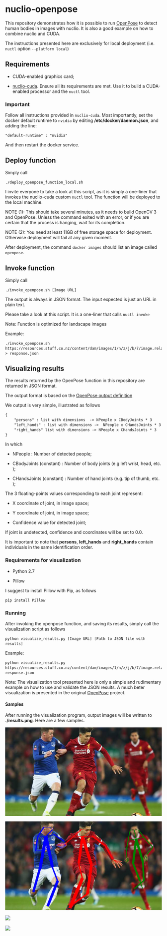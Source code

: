 # nuclio-openpose

This repository demonstrates how it is possible to run [OpenPose](https://github.com/CMU-Perceptual-Computing-Lab/openpose) to detect human bodies in images with nuclio. It is also a good example on how to combine nuclio and CUDA.

The instructions presented here are exclusively for local deployment (i.e. `nuctl` option `--platform local`)

## Requirements

* CUDA-enabled graphics card;

* [nuclio-cuda](https://github.com/marcojrfurtado/nuclio-cuda). Ensure all its requirements are met. Use it to build a CUDA-enabled processor and the `nuctl` tool.

### Important

Follow all instructions provided in `nuclio-cuda`. Most importantly, set the docker default runtime to `nvidia` by editing **/etc/docker/daemon.json**, and adding the line:

```
"default-runtime" : "nvidia"
```

And then restart the docker service.


## Deploy function

Simply call

```
./deploy_openpose_function_local.sh
```

I invite everyone to take a look at this script, as it is simply a one-liner that invokes the nuclio-cuda custom `nuctl` tool. The function will be deployed to the local machine.

NOTE (1): This should take several minutes, as it needs to build OpenCV 3 and OpenPose. Unless the command exited with an error, or if you are certain that the process is hanging, wait for its completion.

NOTE (2): You need at least 11GB of free storage space for deployment. Otherwise deployment will fail at any given moment.

After deployment, the command `docker images` should list an image called `openpose`.

## Invoke function

Simply call

```
./invoke_openpose.sh [Image URL]
```

The output is always in JSON format. The input expected is just an URL in plain text.

Please take a look at this script. It is a one-liner that calls `nuctl invoke`

Note: Function is optimized for landscape images


Example:

```
./invoke_openpose.sh https://resources.stuff.co.nz/content/dam/images/1/n/z/j/b/7/image.related.StuffLandscapeSixteenByNine.620x349.1nzjx5.png/1516496037265.jpg > response.json
```

## Visualizing results

The results returned by the OpenPose function in this repository are returned in JSON format.

The output format is based on the [OpenPose output definition](https://github.com/CMU-Perceptual-Computing-Lab/openpose/blob/master/doc/output.md)

We output is very simple, illustrated as follows

```
{
	"persons" : list with dimensions  -> NPeople x CBodyJoints * 3
	"left_hands" : list with dimensions ->  NPeople x CHandsJoints * 3
	"right_hands" list with dimensions -> NPeople x CHandsJoints * 3
}
```

In which

* NPeople : Number of detected people;

* CBodyJoints (constant) : Number of body joints (e.g left wrist, head, etc. );

* CHandsJoints (constant) : Number of hand joints (e.g. tip of thumb, etc. );

The 3 floating-points values corresponding to each joint represent:

* X coordinate of joint, in image space;

* Y coordinate of joint, in image space;

* Confidence value for detected joint;

If joint is undetected, confidence and coordinates will be set to 0.0.

It is important to note that **persons**, **left\_hands** and **right\_hands** contain individuals in the same identification order.



### Requirements for visualization

* Python 2.7

* Pillow

I suggest to install Pillow with Pip, as follows

```
pip install Pillow
```

### Running

After invoking the openpose function, and saving its results, simply call the visualization script as follows

```
python visualize_results.py [Image URL] [Path to JSON file with results]
```

Example:

```
python visualize_results.py https://resources.stuff.co.nz/content/dam/images/1/n/z/j/b/7/image.related.StuffLandscapeSixteenByNine.620x349.1nzjx5.png/1516496037265.jpg response.json
```

Note: The visualization tool presented here is only a simple and rudimentary example on how to use and validate the JSON results. A much beter visualization is presented in the original [OpenPose](https://github.com/CMU-Perceptual-Computing-Lab/openpose) project.

#### Samples

After running the visualization program, output images will be written to **./results.png**. Here are a few samples.

![](./image_samples/sample1.jpg)

![](./image_samples/sample1_out.png)

![](./image_samples/sample2.jpg)

![](./image_samples/sample2_out.png)
